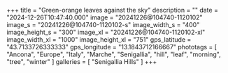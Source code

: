 +++
title = "Green-orange leaves against the sky"
description = ""
date = "2024-12-26T10:47:40.000"
image = "20241226@104740-1120102"
image_s = "20241226@104740-1120102-s"
image_width_s = "400"
image_height_s = "300"
image_xl = "20241226@104740-1120102-xl"
image_width_xl = "1000"
image_height_xl = "751"
gps_latitude = "43.7133726333333"
gps_longitude = "13.1843712166667"
phototags = [ "Ancona", "Europe", "Italy", "Marche", "Senigallia", "hill", "leaf", "morning", "tree", "winter" ]
galleries = [ "Senigallia Hills" ]
+++
